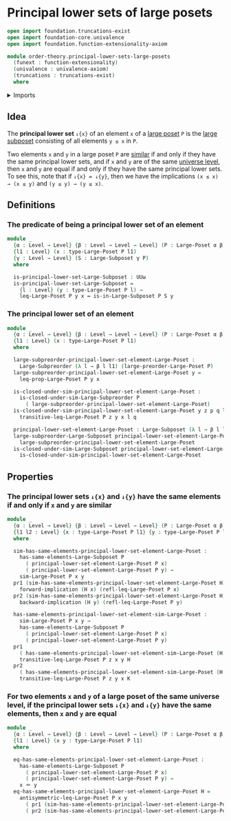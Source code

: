 # Principal lower sets of large posets

```agda
open import foundation.truncations-exist
open import foundation-core.univalence
open import foundation.function-extensionality-axiom

module order-theory.principal-lower-sets-large-posets
  (funext : function-extensionality)
  (univalence : univalence-axiom)
  (truncations : truncations-exist)
  where
```

<details><summary>Imports</summary>

```agda
open import foundation.dependent-pair-types
open import foundation.identity-types funext
open import foundation.logical-equivalences funext
open import foundation.universe-levels

open import order-theory.large-posets funext univalence truncations
open import order-theory.large-subposets funext univalence truncations
open import order-theory.large-subpreorders funext univalence truncations
open import order-theory.similarity-of-elements-large-posets funext univalence truncations
```

</details>

## Idea

The **principal lower set** `↓{x}` of an element `x` of a
[large poset](order-theory.large-posets.md) `P` is the
[large subposet](order-theory.large-subposets.md) consisting of all elements
`y ≤ x` in `P`.

Two elements `x` and `y` in a large poset `P` are
[similar](order-theory.similarity-of-elements-large-posets.md) if and only if
they have the same principal lower sets, and if `x` and `y` are of the same
[universe level](foundation.universe-levels.md), then `x` and `y` are equal if
and only if they have the same principal lower sets. To see this, note that if
`↓{x} = ↓{y}`, then we have the implications `(x ≤ x) → (x ≤ y)` and
`(y ≤ y) → (y ≤ x)`.

## Definitions

### The predicate of being a principal lower set of an element

```agda
module _
  {α : Level → Level} {β : Level → Level → Level} (P : Large-Poset α β)
  {l1 : Level} (x : type-Large-Poset P l1)
  {γ : Level → Level} (S : Large-Subposet γ P)
  where

  is-principal-lower-set-Large-Subposet : UUω
  is-principal-lower-set-Large-Subposet =
    {l : Level} (y : type-Large-Poset P l) →
    leq-Large-Poset P y x ↔ is-in-Large-Subposet P S y
```

### The principal lower set of an element

```agda
module _
  {α : Level → Level} {β : Level → Level → Level} (P : Large-Poset α β)
  {l1 : Level} (x : type-Large-Poset P l1)
  where

  large-subpreorder-principal-lower-set-element-Large-Poset :
    Large-Subpreorder (λ l → β l l1) (large-preorder-Large-Poset P)
  large-subpreorder-principal-lower-set-element-Large-Poset y =
    leq-prop-Large-Poset P y x

  is-closed-under-sim-principal-lower-set-element-Large-Poset :
    is-closed-under-sim-Large-Subpreorder P
      ( large-subpreorder-principal-lower-set-element-Large-Poset)
  is-closed-under-sim-principal-lower-set-element-Large-Poset y z p q l =
    transitive-leq-Large-Poset P z y x l q

  principal-lower-set-element-Large-Poset : Large-Subposet (λ l → β l l1) P
  large-subpreorder-Large-Subposet principal-lower-set-element-Large-Poset =
    large-subpreorder-principal-lower-set-element-Large-Poset
  is-closed-under-sim-Large-Subposet principal-lower-set-element-Large-Poset =
    is-closed-under-sim-principal-lower-set-element-Large-Poset
```

## Properties

### The principal lower sets `↓{x}` and `↓{y}` have the same elements if and only if `x` and `y` are similar

```agda
module _
  {α : Level → Level} {β : Level → Level → Level} (P : Large-Poset α β)
  {l1 l2 : Level} {x : type-Large-Poset P l1} {y : type-Large-Poset P l2}
  where

  sim-has-same-elements-principal-lower-set-element-Large-Poset :
    has-same-elements-Large-Subposet P
      ( principal-lower-set-element-Large-Poset P x)
      ( principal-lower-set-element-Large-Poset P y) →
    sim-Large-Poset P x y
  pr1 (sim-has-same-elements-principal-lower-set-element-Large-Poset H) =
    forward-implication (H x) (refl-leq-Large-Poset P x)
  pr2 (sim-has-same-elements-principal-lower-set-element-Large-Poset H) =
    backward-implication (H y) (refl-leq-Large-Poset P y)

  has-same-elements-principal-lower-set-element-sim-Large-Poset :
    sim-Large-Poset P x y →
    has-same-elements-Large-Subposet P
      ( principal-lower-set-element-Large-Poset P x)
      ( principal-lower-set-element-Large-Poset P y)
  pr1
    ( has-same-elements-principal-lower-set-element-sim-Large-Poset (H , K) z) =
    transitive-leq-Large-Poset P z x y H
  pr2
    ( has-same-elements-principal-lower-set-element-sim-Large-Poset (H , K) z) =
    transitive-leq-Large-Poset P z y x K
```

### For two elements `x` and `y` of a large poset of the same universe level, if the principal lower sets `↓{x}` and `↓{y}` have the same elements, then `x` and `y` are equal

```agda
module _
  {α : Level → Level} {β : Level → Level → Level} (P : Large-Poset α β)
  {l1 : Level} (x y : type-Large-Poset P l1)
  where

  eq-has-same-elements-principal-lower-set-element-Large-Poset :
    has-same-elements-Large-Subposet P
      ( principal-lower-set-element-Large-Poset P x)
      ( principal-lower-set-element-Large-Poset P y) →
    x ＝ y
  eq-has-same-elements-principal-lower-set-element-Large-Poset H =
    antisymmetric-leq-Large-Poset P x y
      ( pr1 (sim-has-same-elements-principal-lower-set-element-Large-Poset P H))
      ( pr2 (sim-has-same-elements-principal-lower-set-element-Large-Poset P H))
```
